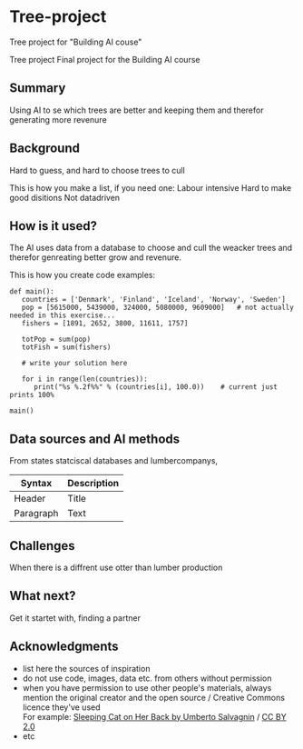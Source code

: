 # Tree-project
Tree project for "Building AI couse"
<!-- This is the markdown template for the final project of the Building AI course, 
created by Reaktor Innovations and University of Helsinki. 
Copy the template, paste it to your GitHub README and edit! -->

Tree project
Final project for the Building AI course

## Summary

Using AI to se which trees are better and keeping them and therefor generating more revenure


## Background

Hard to guess, and hard to choose trees to cull

This is how you make a list, if you need one:
Labour intensive
Hard to make good disitions
Not datadriven 


## How is it used?

The AI uses data from a database to choose and cull the weacker trees and therefor genreating better grow and revenure. 

This is how you create code examples:
```
def main():
   countries = ['Denmark', 'Finland', 'Iceland', 'Norway', 'Sweden']
   pop = [5615000, 5439000, 324000, 5080000, 9609000]   # not actually needed in this exercise...
   fishers = [1891, 2652, 3800, 11611, 1757]

   totPop = sum(pop)
   totFish = sum(fishers)

   # write your solution here

   for i in range(len(countries)):
      print("%s %.2f%%" % (countries[i], 100.0))    # current just prints 100%

main()
```


## Data sources and AI methods
From states statciscal databases and lumbercompanys, 

| Syntax      | Description |
| ----------- | ----------- |
| Header      | Title       |
| Paragraph   | Text        |

## Challenges

When there is a diffrent use otter than lumber production 

## What next?

Get it startet with, finding a partner


## Acknowledgments

* list here the sources of inspiration 
* do not use code, images, data etc. from others without permission
* when you have permission to use other people's materials, always mention the original creator and the open source / Creative Commons licence they've used
  <br>For example: [Sleeping Cat on Her Back by Umberto Salvagnin](https://commons.wikimedia.org/wiki/File:Sleeping_cat_on_her_back.jpg#filelinks) / [CC BY 2.0](https://creativecommons.org/licenses/by/2.0)
* etc
